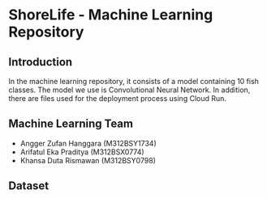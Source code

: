 # ShoreLife - Machine Learning Repository

## Introduction
In the machine learning repository, it consists of a model containing 10 fish classes. The model we use is Convolutional Neural Network. In addition, there are files used for the deployment process using Cloud Run.

## Machine Learning Team
- Angger Zufan Hanggara (M312BSY1734)
- Arifatul Eka Praditya (M312BSX0774)
- Khansa Duta Rismawan  (M312BSY0798)

## Dataset
